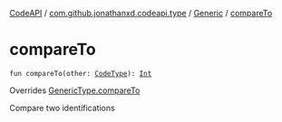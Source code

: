 [CodeAPI](../../index.md) / [com.github.jonathanxd.codeapi.type](../index.md) / [Generic](index.md) / [compareTo](.)

# compareTo

`fun compareTo(other: `[`CodeType`](../-code-type/index.md)`): `[`Int`](https://kotlinlang.org/api/latest/jvm/stdlib/kotlin/-int/index.html)

Overrides [GenericType.compareTo](../-generic-type/compare-to.md)

Compare two identifications

